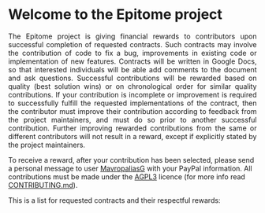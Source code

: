 # Welcome to the Epitome project

<p align="justify">The Epitome project is giving financial rewards to contributors upon successful completion of requested contracts. Such contracts may involve the contribution of code to fix a bug, improvements in existing code or implementation of new features. Contracts will be written in Google Docs, so that interested individuals will be able add comments to the document and ask questions. Successful contributions will be rewarded based on quality (best solution wins) or on chronological order for similar quality contributions. If your contribution is incomplete or improvement is required to successfully fulfill the requested implementations of the contract, then the contributor must improve their contribution according to feedback from the project maintainers, and must do so prior to another successful contribution. Further improving rewarded contributions from the same or different contributors will not result in a reward, except if explicitly stated by the project maintainers. 

To receive a reward, after your contribution has been selected, please send a personal message to user [MavropaliasG](https://github.com/MavropaliasG) with your PayPal information. All contributions must be made under the [AGPL3](LICENSE.txt) licence (for more info read [CONTRIBUTING.md](CONTRIBUTING.md)).

This is a list for requested contracts and their respectful rewards:
